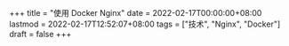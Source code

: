 +++
title = "使用 Docker Nginx"
date = 2022-02-17T00:00:00+08:00
lastmod = 2022-02-17T12:52:07+08:00
tags = ["技术", "Nginx", "Docker"]
draft = false
+++
